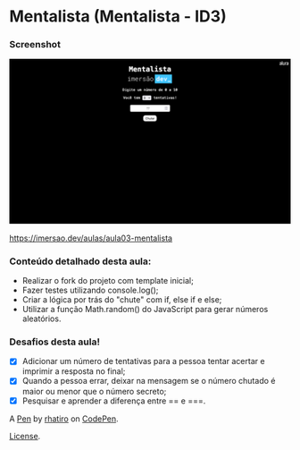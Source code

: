 # Mentalista (Mentalista - ID3)

### Screenshot

![Screenshot](screenshot.png)

https://imersao.dev/aulas/aula03-mentalista

### Conteúdo detalhado desta aula:

- Realizar o fork do projeto com template inicial;
- Fazer testes utilizando console.log();
- Criar a lógica por trás do "chute" com if, else if e else;
- Utilizar a função Math.random() do JavaScript para gerar números aleatórios.

### Desafios desta aula!

- [x] Adicionar um número de tentativas para a pessoa tentar acertar e imprimir a resposta no final;
- [x] Quando a pessoa errar, deixar na mensagem se o número chutado é maior ou menor que o número secreto;
- [x] Pesquisar e aprender a diferença entre == e ===.

A [Pen](https://codepen.io/rhatiro/pen/poVyQoj) by [rhatiro](https://codepen.io/rhatiro) on [CodePen](https://codepen.io).

[License](https://codepen.io/license/pen/poVyQoj).
